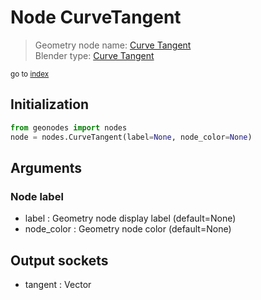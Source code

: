 
# Node CurveTangent

> Geometry node name: [Curve Tangent](https://docs.blender.org/manual/en/latest/modeling/geometry_nodes/curve/curve_tangent.html)<br>
  Blender type: [Curve Tangent](https://docs.blender.org/api/current/bpy.types.GeometryNodeInputTangent.html)
  
<sub>go to [index](../index.md)</sub>

## Initialization

```python
from geonodes import nodes
node = nodes.CurveTangent(label=None, node_color=None)
```



## Arguments


### Node label

- label : Geometry node display label (default=None)
- node_color : Geometry node color (default=None)

## Output sockets

- tangent : Vector
